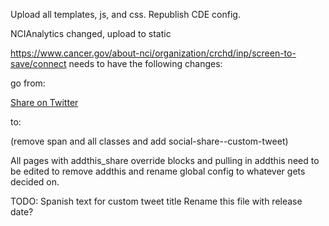 Upload all templates, js, and css. Republish CDE config.

NCIAnalytics changed, upload to static

https://www.cancer.gov/about-nci/organization/crchd/inp/screen-to-save/connect needs to have the following changes:

go from:

<a title="Tweet" class="addthis_button_twitter at300b tl-link" href="#" data-tl-code="ARN2016-1-TW" data-title="#ScreentoSave aims to increase #colorectalcancer screening rates in racially/ethnically diverse &amp; rural communities" data-url="http://go.usa.gov/x9yfF"> <span class="at300bs at15nc at15t_twitter"><span class="at_a11y">Share on Twitter</span></span> </a>

to:

<a title="Tweet" class="social-share--custom-tweet" href="#" data-tl-code="ARN2016-1-TW" data-title="#ScreentoSave aims to increase #colorectalcancer screening rates in racially/ethnically diverse &amp; rural communities" data-url="http://go.usa.gov/x9yfF">  </a>

(remove span and all classes and add social-share--custom-tweet)

All pages with addthis_share override blocks and pulling in addthis need to be edited to remove addthis and rename global config
to whatever gets decided on.



TODO: Spanish text for custom tweet title
Rename this file with release date?
